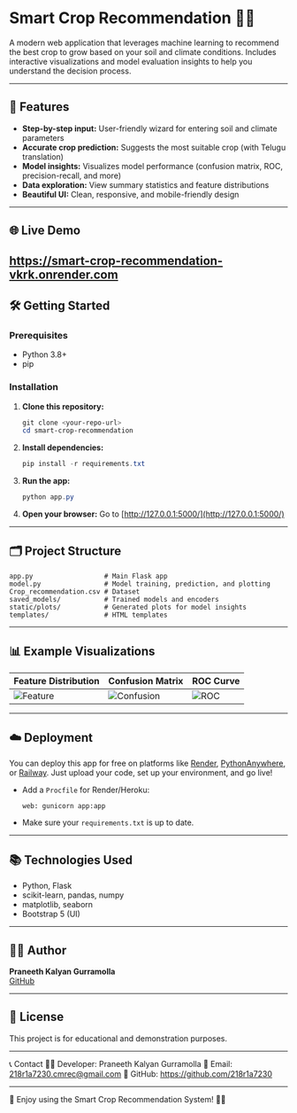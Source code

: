 # Smart Crop Recommendation 🚜🌱

A modern web application that leverages machine learning to recommend the best crop to grow based on your soil and climate conditions. Includes interactive visualizations and model evaluation insights to help you understand the decision process.

--------------------------------------------------------

## 🚀 Features
- **Step-by-step input:** User-friendly wizard for entering soil and climate parameters
- **Accurate crop prediction:** Suggests the most suitable crop (with Telugu translation)
- **Model insights:** Visualizes model performance (confusion matrix, ROC, precision-recall, and more)
- **Data exploration:** View summary statistics and feature distributions
- **Beautiful UI:** Clean, responsive, and mobile-friendly design

--------------------------------------------------------

## 🌐 Live Demo
https://smart-crop-recommendation-vkrk.onrender.com
--------------------------------------------------------

## 🛠️ Getting Started

### Prerequisites
- Python 3.8+
- pip

### Installation
1. **Clone this repository:**
   ```powershell
   git clone <your-repo-url>
   cd smart-crop-recommendation
   ```
2. **Install dependencies:**
   ```powershell
   pip install -r requirements.txt
   ```
3. **Run the app:**
   ```powershell
   python app.py
   ```
4. **Open your browser:** Go to [http://127.0.0.1:5000/](http://127.0.0.1:5000/)

--------------------------------------------------------

## 🗂️ Project Structure
```
app.py                  # Main Flask app
model.py                # Model training, prediction, and plotting
Crop_recommendation.csv # Dataset
saved_models/           # Trained models and encoders
static/plots/           # Generated plots for model insights
templates/              # HTML templates
```

--------------------------------------------------------

## 📊 Example Visualizations
| Feature Distribution | Confusion Matrix | ROC Curve |
|---------------------|-----------------|-----------|
| ![Feature](static/plots/feature_distribution.png) | ![Confusion](static/plots/confusion_matrix.png) | ![ROC](static/plots/roc_curve.png) |

--------------------------------------------------------

## ☁️ Deployment
You can deploy this app for free on platforms like [Render](https://render.com/), [PythonAnywhere](https://www.pythonanywhere.com/), or [Railway](https://railway.app/). Just upload your code, set up your environment, and go live!

- Add a `Procfile` for Render/Heroku:
  ```
  web: gunicorn app:app
  ```
- Make sure your `requirements.txt` is up to date.

--------------------------------------------------------

## 📚 Technologies Used
- Python, Flask
- scikit-learn, pandas, numpy
- matplotlib, seaborn
- Bootstrap 5 (UI)

--------------------------------------------------------

## 👨‍💻 Author
**Praneeth Kalyan Gurramolla**  
[GitHub](https://github.com/218r1a7230)  

--------------------------------------------------------

## 📄 License
This project is for educational and demonstration purposes.

--------------------------------------------------------

📞 Contact
👨‍💻 Developer: Praneeth Kalyan Gurramolla
📧 Email: 218r1a7230.cmrec@gmail.com
📌 GitHub: https://github.com/218r1a7230

--------------------------------------------------------

🚀 Enjoy using the Smart Crop Recommendation System! 🌾✨

